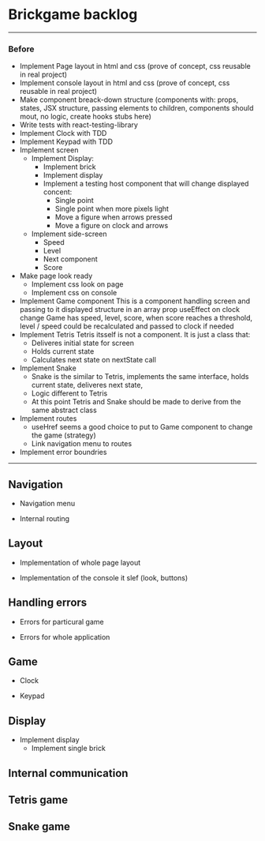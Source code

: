 # Brickgame backlog
------------------------
### Before
*   Implement Page layout in html and css (prove of concept, css reusable in real project)
*   Implement console layout in html and css (prove of concept, css reusable in real project)
*   Make component breack-down structure (components with: props, states, JSX structure, passing elements to children, components should mout, no logic, create hooks stubs here)
*   Write tests with react-testing-library
*   Implement Clock with TDD
*   Implement Keypad with TDD
*   Implement screen
    *   Implement Display:
        *   Implement brick
        *   Implement display
        *   Implement a testing host component that will change displayed concent:
            *   Single point
            *   Single point when more pixels light
            *   Move a figure when arrows pressed
            *   Move a figure on clock and arrows
    *   Implement side-screen
        *   Speed
        *   Level
        *   Next component
        *   Score
*   Make page look ready
    *   Implement css look on page
    *   Implement css on console
*   Implement Game component
    This is a component handling screen and passing to it displayed structure in an array prop
    useEffect on clock change
    Game has speed, level, score, when score reaches a threshold, level / speed could be recalculated and passed to clock if needed
*   Implement Tetris
    Tetris itsself is not a component. It is just a class that:
    *   Deliveres initial state for screen
    *   Holds current state
    *   Calculates next state on nextState call
*   Implement Snake
    *   Snake is the similar to Tetris, implements the same interface, holds current state, deliveres next state,
    *   Logic different to Tetris
    *   At this point Tetris and Snake should be made to derive from the same abstract class
*   Implement routes
    *   useHref seems a good choice to put to Game component to change the game (strategy)
    *   Link navigation menu to routes
*   Implement error boundries

------------------------

## Navigation

* Navigation menu

* Internal routing

## Layout

* Implementation of whole page layout

* Implementation of the console it slef (look, buttons)

## Handling errors

* Errors for particural game

* Errors for whole application

## Game

* Clock

* Keypad 

## Display

* Implement display
    * Implement single brick

## Internal communication 

## Tetris game

## Snake game